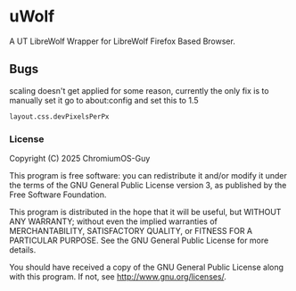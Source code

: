 # uWolf

A UT LibreWolf Wrapper for LibreWolf Firefox Based Browser.

## Bugs
scaling doesn't get applied for some reason,
currently the only fix is to manually set it go to about:config
and set this to 1.5

``` layout.css.devPixelsPerPx ```



### License

Copyright (C) 2025  ChromiumOS-Guy

This program is free software: you can redistribute it and/or modify it under
the terms of the GNU General Public License version 3, as published by the
Free Software Foundation.

This program is distributed in the hope that it will be useful, but WITHOUT ANY
WARRANTY; without even the implied warranties of MERCHANTABILITY, SATISFACTORY
QUALITY, or FITNESS FOR A PARTICULAR PURPOSE.  See the GNU General Public License
for more details.

You should have received a copy of the GNU General Public License along with
this program. If not, see <http://www.gnu.org/licenses/>.
